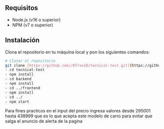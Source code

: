 ## Requisitos

- Node.js (v16 o superior)
- NPM (v7 o superior)

## Instalación

Clona el repositorio en tu máquina local y pon los siguientes comandos:

```bash
# Clonar el repositorio
git clone [https://github.com//KTreviD/tecnical-test.git](https://github.com/KTreviD/tecnical-test.git)
- cd tecnical-test
- npm install
- cd backend
- npm install
- cd ../frontend
- npm install
- cd ../
- npm start
```

Para fines practicos en el input del precio ingresa valores desde 295001 hasta 438999 que es lo que acepta este modelo de carro para evitar que salga el anuncio de alerta de la pagina
